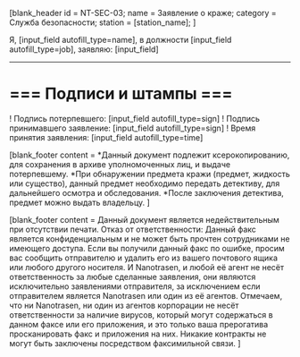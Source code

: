 [blank_header
id = NT-SEC-03;
name = Заявление о краже;
category = Служба безопасности;
station = [station_name];
]

Я, [input_field autofill_type=name], в должности [input_field autofill_type=job], заявляю: [input_field]

---

# === Подписи и штампы ===

! Подпись потерпевшего: [input_field autofill_type=sign]
! Подпись принимавшего заявление: [input_field autofill_type=sign]
! Время принятия заявления: [input_field autofill_type=time]

[blank_footer
content = *Данный документ подлежит ксерокопированию, для сохранения в архиве уполномоченных лиц, и выдаче потерпевшему.
*При обнаружении предмета кражи (предмет, жидкость или существо), данный предмет необходимо передать детективу, для дальнейшего осмотра и обследования.
*После заключения детектива, предмет можно выдать владельцу.
]

[blank_footer
content = Данный документ является недействительным при отсутствии печати.
Отказ от ответственности: Данный факс является конфиденциальным и не может быть прочтен сотрудниками не имеющего доступа. Если вы получили данный факс по ошибке, просим вас сообщить отправителю и удалить его из вашего почтового ящика или любого другого носителя. И Nanotrasen, и любой её агент не несёт ответственность за любые сделанные заявления, они являются исключительно заявлениями отправителя, за исключением если отправителем является Nanotrasen или один из её агентов. Отмечаем, что ни Nanotrasen, ни один из агентов корпорации не несёт ответственности за наличие вирусов, который могут содержаться в данном факсе или его приложения, и это только ваша прерогатива просканировать факс и приложения на них. Никакие контракты не могут быть заключены посредством факсимильной связи.
]

